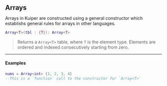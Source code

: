 <h2 style="margin:0; line-height:1.1;">Arrays</h2>

Arrays in Kuiper are constructed using a general constructor which establishs general rules for arrays in other languages.
```lua
Array<T>(tbl : {T}): Array<T>
```
> Returns a `Array<T>` table, where `T` is the element type. Elements are ordered and indexed consecutively starting from zero.

-----
<h4 style="margin:0; line-height:2.0;">Examples</h4>

```lua
nums = Array<int> {1, 2, 3, 4} 
--This is a `function` call to the constructor for `Array<T>`
```

